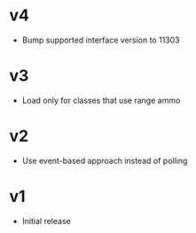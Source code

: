 # v4
- Bump supported interface version to 11303

# v3
- Load only for classes that use range ammo

# v2
- Use event-based approach instead of polling

# v1
- Initial release
